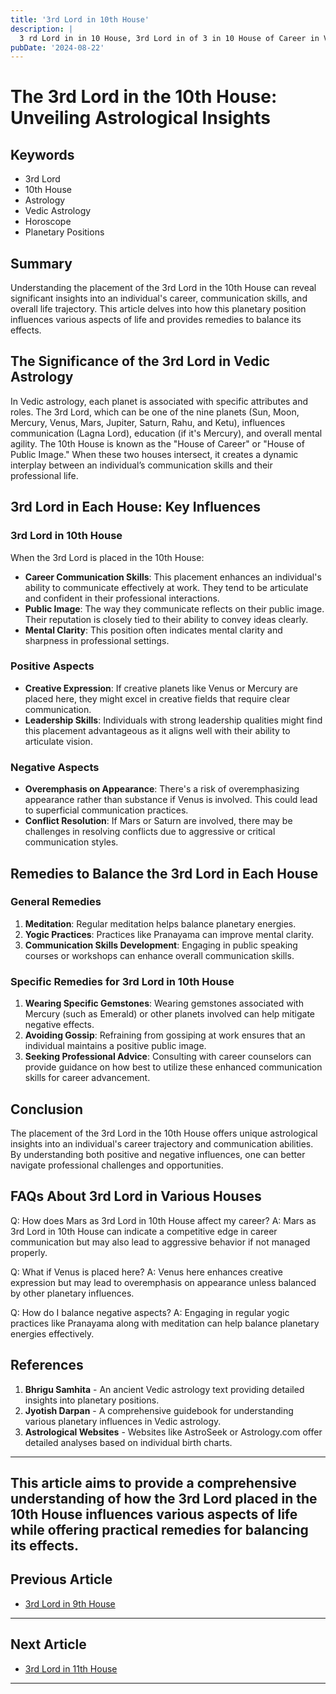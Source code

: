 ```yaml
---
title: '3rd Lord in 10th House'
description: |
  3 rd Lord in in 10 House, 3rd Lord in of 3 in 10 House of Career in Vedic astrology
pubDate: '2024-08-22'
---
```


# The 3rd Lord in the 10th House: Unveiling Astrological Insights

## Keywords
- 3rd Lord
- 10th House
- Astrology
- Vedic Astrology
- Horoscope
- Planetary Positions

## Summary
Understanding the placement of the 3rd Lord in the 10th House can reveal significant insights into an individual's career, communication skills, and overall life trajectory. This article delves into how this planetary position influences various aspects of life and provides remedies to balance its effects.

## The Significance of the 3rd Lord in Vedic Astrology

In Vedic astrology, each planet is associated with specific attributes and roles. The 3rd Lord, which can be one of the nine planets (Sun, Moon, Mercury, Venus, Mars, Jupiter, Saturn, Rahu, and Ketu), influences communication (Lagna Lord), education (if it's Mercury), and overall mental agility. The 10th House is known as the "House of Career" or "House of Public Image." When these two houses intersect, it creates a dynamic interplay between an individual’s communication skills and their professional life.

## 3rd Lord in Each House: Key Influences

### 3rd Lord in 10th House
When the 3rd Lord is placed in the 10th House:
- **Career Communication Skills**: This placement enhances an individual's ability to communicate effectively at work. They tend to be articulate and confident in their professional interactions.
- **Public Image**: The way they communicate reflects on their public image. Their reputation is closely tied to their ability to convey ideas clearly.
- **Mental Clarity**: This position often indicates mental clarity and sharpness in professional settings.

### Positive Aspects
- **Creative Expression**: If creative planets like Venus or Mercury are placed here, they might excel in creative fields that require clear communication.
- **Leadership Skills**: Individuals with strong leadership qualities might find this placement advantageous as it aligns well with their ability to articulate vision.

### Negative Aspects
- **Overemphasis on Appearance**: There's a risk of overemphasizing appearance rather than substance if Venus is involved. This could lead to superficial communication practices.
- **Conflict Resolution**: If Mars or Saturn are involved, there may be challenges in resolving conflicts due to aggressive or critical communication styles.

## Remedies to Balance the 3rd Lord in Each House

### General Remedies
1. **Meditation**: Regular meditation helps balance planetary energies.
2. **Yogic Practices**: Practices like Pranayama can improve mental clarity.
3. **Communication Skills Development**: Engaging in public speaking courses or workshops can enhance overall communication skills.

### Specific Remedies for 3rd Lord in 10th House
1. **Wearing Specific Gemstones**: Wearing gemstones associated with Mercury (such as Emerald) or other planets involved can help mitigate negative effects.
2. **Avoiding Gossip**: Refraining from gossiping at work ensures that an individual maintains a positive public image.
3. **Seeking Professional Advice**: Consulting with career counselors can provide guidance on how best to utilize these enhanced communication skills for career advancement.

## Conclusion
The placement of the 3rd Lord in the 10th House offers unique astrological insights into an individual's career trajectory and communication abilities. By understanding both positive and negative influences, one can better navigate professional challenges and opportunities.

## FAQs About 3rd Lord in Various Houses

Q: How does Mars as 3rd Lord in 10th House affect my career?
A: Mars as 3rd Lord in 10th House can indicate a competitive edge in career communication but may also lead to aggressive behavior if not managed properly.

Q: What if Venus is placed here?
A: Venus here enhances creative expression but may lead to overemphasis on appearance unless balanced by other planetary influences.

Q: How do I balance negative aspects?
A: Engaging in regular yogic practices like Pranayama along with meditation can help balance planetary energies effectively.

## References
1. **Bhrigu Samhita** - An ancient Vedic astrology text providing detailed insights into planetary positions.
2. **Jyotish Darpan** - A comprehensive guidebook for understanding various planetary influences in Vedic astrology.
3. **Astrological Websites** - Websites like AstroSeek or Astrology.com offer detailed analyses based on individual birth charts.

---

This article aims to provide a comprehensive understanding of how the 3rd Lord placed in the 10th House influences various aspects of life while offering practical remedies for balancing its effects.
---

## Previous Article
- [3rd Lord in 9th House](/blogs-md/1003_3rd_Lord_in_all_Houses/100309_3rd_Lord_in_9th_House.md)

---

## Next Article
- [3rd Lord in 11th House](/blogs-md/1003_3rd_Lord_in_all_Houses/100311_3rd_Lord_in_11th_House.md)

---
